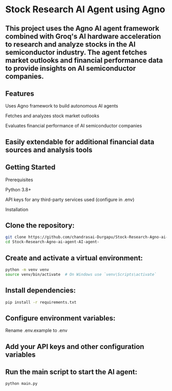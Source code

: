 # Stock Research AI Agent using Agno

This project uses the Agno AI agent framework combined with Groq's AI hardware acceleration to research and analyze stocks in the AI semiconductor industry. The agent fetches market outlooks and financial performance data to provide insights on AI semiconductor companies.
---
## Features

Uses Agno framework to build autonomous AI agents

Fetches and analyzes stock market outlooks

Evaluates financial performance of AI semiconductor companies

Easily extendable for additional financial data sources and analysis tools
---
## Getting Started
Prerequisites

Python 3.8+

API keys for any third-party services used (configure in .env)

Installation

## Clone the repository:
```bash
git clone https://github.com/chandrasai-Durgapu/Stock-Research-Agno-ai-agent-AI-agent-.git
cd Stock-Research-Agno-ai-agent-AI-agent-
```
## Create and activate a virtual environment:
```bash
python -m venv venv
source venv/bin/activate  # On Windows use `venv\Scripts\activate`
```
## Install dependencies:
```bash
pip install -r requirements.txt
```
## Configure environment variables:

Rename .env.example to .env

Add your API keys and other configuration variables
---
## Run the main script to start the AI agent:
```bash
python main.py
```

